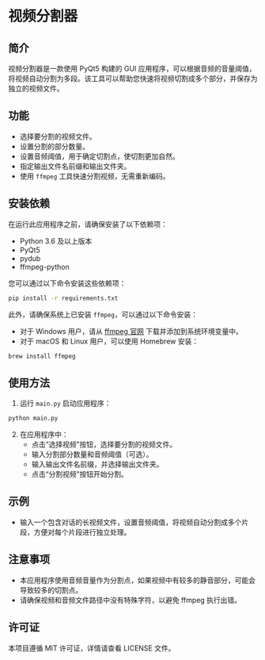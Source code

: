 # 视频分割器

## 简介
视频分割器是一款使用 PyQt5 构建的 GUI 应用程序，可以根据音频的音量阈值，将视频自动分割为多段。该工具可以帮助您快速将视频切割成多个部分，并保存为独立的视频文件。

## 功能
- 选择要分割的视频文件。
- 设置分割的部分数量。
- 设置音频阈值，用于确定切割点，使切割更加自然。
- 指定输出文件名前缀和输出文件夹。
- 使用 `ffmpeg` 工具快速分割视频，无需重新编码。

## 安装依赖
在运行此应用程序之前，请确保安装了以下依赖项：

- Python 3.6 及以上版本
- PyQt5
- pydub
- ffmpeg-python

您可以通过以下命令安装这些依赖项：

```sh
pip install -r requirements.txt
```

此外，请确保系统上已安装 `ffmpeg`，可以通过以下命令安装：

- 对于 Windows 用户，请从 [ffmpeg 官网](https://ffmpeg.org/download.html) 下载并添加到系统环境变量中。
- 对于 macOS 和 Linux 用户，可以使用 Homebrew 安装：

```sh
brew install ffmpeg
```

## 使用方法
1. 运行 `main.py` 启动应用程序：

```sh
python main.py
```

2. 在应用程序中：
   - 点击“选择视频”按钮，选择要分割的视频文件。
   - 输入分割部分数量和音频阈值（可选）。
   - 输入输出文件名前缀，并选择输出文件夹。
   - 点击“分割视频”按钮开始分割。

## 示例
- 输入一个包含对话的长视频文件，设置音频阈值，将视频自动分割成多个片段，方便对每个片段进行独立处理。

## 注意事项
- 本应用程序使用音频音量作为分割点，如果视频中有较多的静音部分，可能会导致较多的切割点。
- 请确保视频和音频文件路径中没有特殊字符，以避免 ffmpeg 执行出错。

## 许可证
本项目遵循 MIT 许可证，详情请查看 LICENSE 文件。

